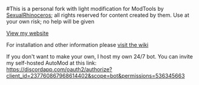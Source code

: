 #This is a personal fork with light modification for ModTools by [SexualRhinoceros](https://github.com/sexualrhinoceros); all rights reserved for content created by them. Use at your own risk; no help will be given

[View my website](http://bennystudios.com)


For installation and other information please [visit the wiki](https://github.com/MattBSG/ModTools/wiki)

If you don't want to make your own, I host my own 24/7 bot. You can invite my self-hosted AutoMod at this link: https://discordapp.com/oauth2/authorize?client_id=237760867968614402&scope=bot&permissions=536345663
